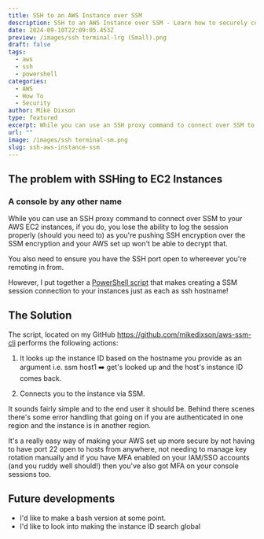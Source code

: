 ```yaml
---
title: SSH to an AWS Instance over SSM
description: SSH to an AWS Instance over SSM - Learn how to securely connect to your AWS EC2 instances without needing to expose SSH ports.
date: 2024-09-10T22:09:05.453Z
preview: /images/ssh terminal-lrg (Small).png
draft: false
tags:
  - aws
  - ssh
  - powershell
categories:
  - AWS
  - How To
  - Security
author: Mike Dixson
type: featured
excerpt: While you can use an SSH proxy command to connect over SSM to your AWS EC2 instances, you lose the ability to log the session properly
url: ""
image: /images/ssh terminal-sm.png
slug: ssh-aws-instance-ssm
---
```


## The problem with SSHing to EC2 Instances

### A console by any other name

While you can use an SSH proxy command to connect over SSM to your AWS EC2 instances, if you do, you lose the ability to log the session properly (should you need to) as you're pushing SSH encryption over the SSM encryption and your AWS set up won't be able to decrypt that.

You also need to ensure you have the SSH port open to whereever you're remoting in from.

However, I put together a [PowerShell script](https://github.com/mikedixson/aws-ssm-cli) that makes creating a SSM session connection to your instances just as each as ssh hostname!

## The Solution

The script, located on my GitHub https://github.com/mikedixson/aws-ssm-cli performs the following actions:

1. It looks up the instance ID based on the hostname you provide as an argument i.e. ssm host1 ➡️ get's looked up and the host's instance ID comes back.

2. Connects you to the instance via SSM.

It sounds fairly simple and to the end user it should be. Behind there scenes there's some error handling that going on if you are authenticated in one region and the instance is in another region.

It's a really easy way of making your AWS set up more secure by not having to have port 22 open to hosts from anywhere, not needing to manage key rotation manually and if you have MFA enabled on your IAM/SSO accounts (and you ruddy well should!) then you've also got MFA on your console sessions too.

## Future developments

- I'd like to make a bash version at some point.
- I'd like to look into making the instance ID search global